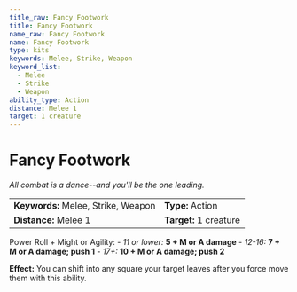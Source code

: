 ```yaml
---
title_raw: Fancy Footwork
title: Fancy Footwork
name_raw: Fancy Footwork
name: Fancy Footwork
type: kits
keywords: Melee, Strike, Weapon
keyword_list:
  - Melee
  - Strike
  - Weapon
ability_type: Action
distance: Melee 1
target: 1 creature
---
```


# Fancy Footwork

*All combat is a dance--and you'll be the one leading.*

|                                     |                        |
| :---------------------------------- | :--------------------- |
| **Keywords:** Melee, Strike, Weapon | **Type:** Action       |
| **Distance:** Melee 1               | **Target:** 1 creature |

Power Roll + Might or Agility: - *11 or lower:* **5 + M or A damage** - *12-16:* **7 + M or A damage; push 1** - *17+:* **10 + M or A damage; push 2**

**Effect:** You can shift into any square your target leaves after you force move them with this ability.
